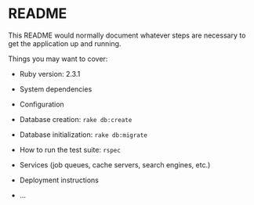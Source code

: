 # README

This README would normally document whatever steps are necessary to get the
application up and running.

Things you may want to cover:

* Ruby version: 2.3.1

* System dependencies

* Configuration

* Database creation: `rake db:create`

* Database initialization: `rake db:migrate`

* How to run the test suite: `rspec`

* Services (job queues, cache servers, search engines, etc.)

* Deployment instructions

* ...
